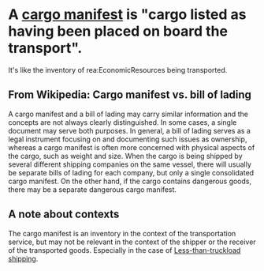 # A [cargo manifest](https://en.wikipedia.org/wiki/Manifest_(transportation)) is "cargo listed as having been placed on board the transport".

It's like the inventory of rea:EconomicResources being transported. 


## From Wikipedia: Cargo manifest vs. bill of lading
A cargo manifest and a bill of lading may carry similar information and the concepts are not always clearly distinguished. In some cases, a single document may serve both purposes. In general, a bill of lading serves as a legal instrument focusing on and documenting such issues as ownership, whereas a cargo manifest is often more concerned with physical aspects of the cargo, such as weight and size. When the cargo is being shipped by several different shipping companies on the same vessel, there will usually be separate bills of lading for each company, but only a single consolidated cargo manifest. On the other hand, if the cargo contains dangerous goods, there may be a separate dangerous cargo manifest.

## A note about contexts

The cargo manifest is an inventory in the context of the transportation service, but may not be relevant in the context of the shipper or the receiver of the transported goods. Especially in the case of [Less-than-truckload shipping](https://github.com/valueflows/valueflows/blob/master/use-cases/shipping.md#less-than-truckload-shipping-ltl).
